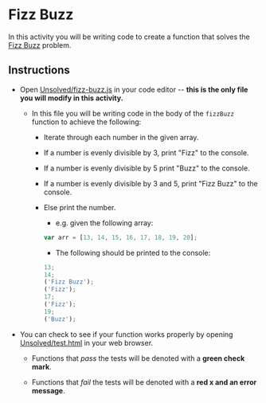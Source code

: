 # Fizz Buzz

In this activity you will be writing code to create a function that solves the [Fizz Buzz](https://en.wikipedia.org/wiki/Fizz_buzz) problem.

## Instructions

- Open [Unsolved/fizz-buzz.js](Unsolved/fizz-buzz.js) in your code editor -- **this is the only file you will modify in this activity.**

  - In this file you will be writing code in the body of the `fizzBuzz` function to achieve the following:

    - Iterate through each number in the given array.

    - If a number is evenly divisible by 3, print "Fizz" to the console.

    - If a number is evenly divisible by 5 print "Buzz" to the console.

    - If a number is evenly divisible by 3 and 5, print "Fizz Buzz" to the console.

    - Else print the number.

      - e.g. given the following array:

      ```js
      var arr = [13, 14, 15, 16, 17, 18, 19, 20];
      ```

      - The following should be printed to the console:

      ```js
      13;
      14;
      ('Fizz Buzz');
      ('Fizz');
      17;
      ('Fizz');
      19;
      ('Buzz');
      ```

- You can check to see if your function works properly by opening [Unsolved/test.html](Unsolved/test.html) in your web browser.

  - Functions that _pass_ the tests will be denoted with a **green check mark**.

  - Functions that _fail_ the tests will be denoted with a **red x and an error message**.
